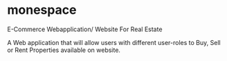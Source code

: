 # monespace
E-Commerce Webapplication/ Website For Real Estate

A Web application that will allow users with different user-roles to Buy, Sell or Rent Properties available on website. 
